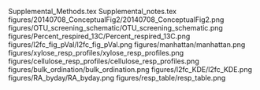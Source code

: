 Supplemental_Methods.tex 
Supplemental_notes.tex
figures/20140708_ConceptualFig2/20140708_ConceptualFig2.png
figures/OTU_screening_schematic/OTU_screening_schematic.png
figures/Percent_respired_13C/Percent_respired_13C.png
figures/l2fc_fig_pVal/l2fc_fig_pVal.png figures/manhattan/manhattan.png
figures/xylose_resp_profiles/xylose_resp_profiles.png
figures/cellulose_resp_profiles/cellulose_resp_profiles.png
figures/bulk_ordination/bulk_ordination.png figures/l2fc_KDE/l2fc_KDE.png
figures/RA_byday/RA_byday.png figures/resp_table/resp_table.png
